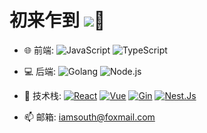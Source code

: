 # 初来乍到  ![](https://southliu.github.io/)👋

- 🌐 前端: 
  ![JavaScript](https://img.shields.io/badge/-JavaScript-black?style=plastic&logo=JavaScript)
  ![TypeScript](https://img.shields.io/badge/-TypeScript-black?style=plastic&logo=typeScript)

- 💻 后端:
  ![Golang](https://img.shields.io/badge/Golang-black?logo=Go)
  ![Node.js](https://img.shields.io/badge/-Node.js-black?style=plastic&logo=node.js)

- 🔧 技术栈:
  [![React](https://img.shields.io/badge/React-16.0+-blue.svg?style=plastic)](https://react.docschina.org/)
  [![Vue](https://img.shields.io/badge/Vue-2.0~3.0-green.svg?style=plastic)](https://cn.vuejs.org/)
  [![Gin](https://img.shields.io/badge/Gin-1.9.0+-blue.svg?style=plastic)](https://gin-gonic.com/)
  [![Nest.Js](https://img.shields.io/badge/Nest.js-10.0+-black.svg?style=plastic)](https://nestjs.com/)

- 📫 邮箱:
  iamsouth@foxmail.com
